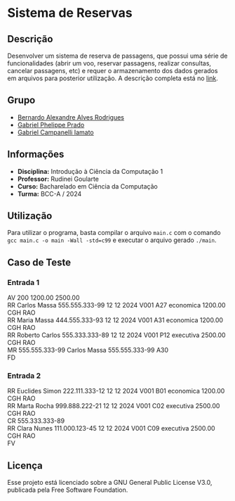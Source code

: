 # Sistema de Reservas

## Descrição
Desenvolver um sistema de reserva de passagens, que possui uma série de funcionalidades (abrir um voo, reservar passagens, realizar consultas, cancelar passagens, etc) e requer o armazenamento dos dados gerados em arquivos para posterior utilização. A descrição completa está no [link](https://drive.google.com/file/d/1yVyazjBff_MNUbZtNK-_QDgeaY7r_EQS/view?usp=drive_link).

## Grupo
 - [Bernardo Alexandre Alves Rodrigues](mailto:bernardorodrigues@usp.br)
 - [Gabriel Phelippe Prado](mailto:gabriel.phelippe@usp.br)
 - [Gabriel Campanelli Iamato](mailto:gabriel.c.iamato@usp.br)

## Informações
 - **Disciplina:** Introdução à Ciência da Computação 1
 - **Professor:** Rudinei Goularte
 - **Curso:** Bacharelado em Ciência da Computação
 - **Turma:** BCC-A / 2024 

## Utilização
Para utilizar o programa, basta compilar o arquivo `main.c` com o comando `gcc main.c -o main -Wall -std=c99` e executar o arquivo gerado `./main`.

## Caso de Teste
### Entrada 1
AV 200 1200.00 2500.00\
RR Carlos Massa 555.555.333-99 12 12 2024 V001 A27 economica 1200.00 CGH RAO\
RR Maria Massa 444.555.333-93 12 12 2024 V001 A31 economica 1200.00 CGH RAO\
RR Roberto Carlos 555.333.333-89 12 12 2024 V001 P12 executiva 2500.00 CGH RAO\
MR 555.555.333-99 Carlos Massa 555.555.333-99 A30\
FD

### Entrada 2
RR Euclides Simon 222.111.333-12 12 12 2024 V001 B01 economica 1200.00 CGH RAO\
RR Marta Rocha 999.888.222-21 12 12 2024 V001 C02 executiva 2500.00 CGH RAO\
CR 555.333.333-89\
RR Clara Nunes 111.000.123-45 12 12 2024 V001 C09 executiva 2500.00 CGH RAO\
FV

## Licença
Esse projeto está licenciado sobre a GNU General Public License V3.0, publicada pela Free Software Foundation.
